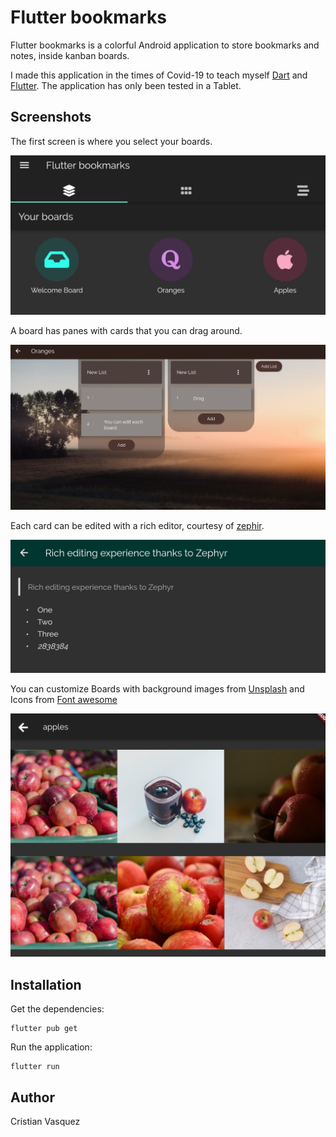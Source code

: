 # Flutter bookmarks

Flutter bookmarks is a colorful Android application to store bookmarks and notes, inside kanban boards.

I made this application in the times of Covid-19 to teach myself [Dart](https://dart.dev/) and [Flutter](https://flutter.dev/).
The application has only been tested in a Tablet.

## Screenshots

The first screen is where you select your boards.

![docs/board_1.jpg](docs/board_list.jpg)

A board has panes with cards that you can drag around.

![docs/board_1.jpg](docs/board_1.jpg)

Each card can be edited with a rich editor, courtesy of [zephir](https://pub.dev/packages/zefyr). 

![docs/board_1.jpg](docs/edit.jpg)

You can customize Boards with background images from [Unsplash](https://unsplash.com/) and Icons from [Font awesome](https://fontawesome.com/)

![docs/board_1.jpg](docs/select_background.jpg)

## Installation

Get the dependencies: 
```
flutter pub get
```

Run the application:
```
flutter run
```

## Author

Cristian Vasquez